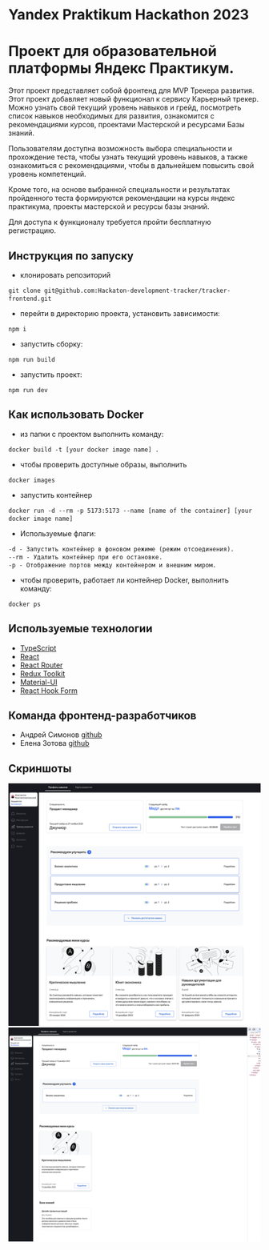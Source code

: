 # Yandex Praktikum Hackathon 2023

# Проект для образовательной платформы Яндекс Практикум.

Этот проект представляет собой фронтенд для MVP Трекера развития. Этот проект добавляет новый функционал к сервису Карьерный трекер. Можно узнать свой текущий уровень навыков и грейд, посмотреть список навыков необходимых для развития, ознакомится с рекомендациями курсов, проектами Мастерской и ресурсами Базы знаний.

Пользователям доступна возможность выбора специальности и прохождение теста, чтобы узнать текущий уровень навыков, а также ознакомиться с рекомендациями, чтобы в дальнейшем повысить свой уровень компетенций.

Кроме того, на основе выбранной специальности и результатах пройденного теста формируются рекомендации на курсы яндекс практикума, проекты мастерской и ресурсы базы знаний.

Для доступа к функционалу требуется пройти бесплатную регистрацию.


## Инструкция по запуску ##
- клонировать репозиторий
```
git clone git@github.com:Hackaton-development-tracker/tracker-frontend.git
```
- перейти в директорию проекта, установить зависимости: 
```
npm i
```
- запустить сборку:
```
npm run build
```
- запустить проект: 
```
npm run dev
```

## Как использовать Docker ##
- из папки с проектом выполнить команду:
```
docker build -t [your docker image name] .
```
- чтобы проверить доступные образы, выполнить
```
docker images
```
- запустить контейнер
```
docker run -d --rm -p 5173:5173 --name [name of the container] [your docker image name]
```
- Используемые флаги:
```
-d - Запустить контейнер в фоновом режиме (режим отсоединения).
--rm - Удалить контейнер при его остановке.
-p - Отображение портов между контейнером и внешним миром.
```
- чтобы проверить, работает ли  контейнер Docker, выполнить команду:
```
docker ps
```

## Используемые технологии ##
- [TypeScript](https://www.typescriptlang.org/)
- [React](https://ru.reactjs.org/)
- [React Router](https://reactrouter.com/en/main)
- [Redux Toolkit](https://redux-toolkit.js.org/)
- [Material-UI](https://material-ui.com/)
- [React Hook Form](https://www.react-hook-form.com/)

## Команда фронтенд-разработчиков
- Андрей Симонов [github](https://github.com/2web)
- Елена Зотова [github](https://github.com/e-zotova)

## Скриншоты
![Скриншот с моковыми данными](./src/static/assets/images/screenshot1.png)
![Скриншот с данными с сервера](./src/static/assets/images/screenshot2.png)